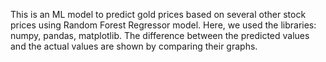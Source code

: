 This is an ML model to predict gold prices based on several other stock prices using Random Forest Regressor
model.
Here, we used the libraries: numpy, pandas, matplotlib.
The difference between the predicted values and the actual values are shown by comparing their graphs.
